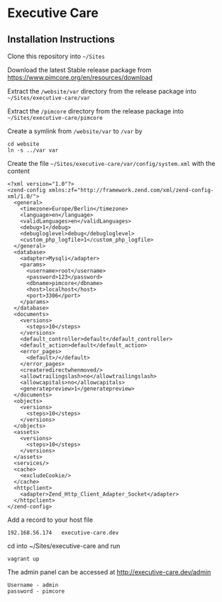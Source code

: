 # Executive Care

## Installation Instructions

Clone this repository into `~/Sites`

Download the latest Stable release package from https://www.pimcore.org/en/resources/download

Extract the `/website/var` directory from the release package into `~/Sites/executive-care/var`

Extract the `/pimcore` directory from the release package into `~/Sites/executive-care/pimcore`

Create a symlink from `/website/var` to `/var` by

```
cd website
ln -s ../var var 
```

Create the file `~/Sites/executive-care/var/config/system.xml` with the content

```
<?xml version="1.0"?>
<zend-config xmlns:zf="http://framework.zend.com/xml/zend-config-xml/1.0/">
  <general>
    <timezone>Europe/Berlin</timezone>
    <language>en</language>
    <validLanguages>en</validLanguages>
    <debug>1</debug>
    <debugloglevel>debug</debugloglevel>
    <custom_php_logfile>1</custom_php_logfile>
  </general>
  <database>
    <adapter>Mysqli</adapter>
    <params>
      <username>root</username>
      <password>123</password>
      <dbname>pimcore</dbname>
      <host>localhost</host>
      <port>3306</port>
    </params>
  </database>
  <documents>
    <versions>
      <steps>10</steps>
    </versions>
    <default_controller>default</default_controller>
    <default_action>default</default_action>
    <error_pages>
      <default>/</default>
    </error_pages>
    <createredirectwhenmoved/>
    <allowtrailingslash>no</allowtrailingslash>
    <allowcapitals>no</allowcapitals>
    <generatepreview>1</generatepreview>
  </documents>
  <objects>
    <versions>
      <steps>10</steps>
    </versions>
  </objects>
  <assets>
    <versions>
      <steps>10</steps>
    </versions>
  </assets>
  <services/>
  <cache>
    <excludeCookie/>
  </cache>
  <httpclient>
    <adapter>Zend_Http_Client_Adapter_Socket</adapter>
  </httpclient>
</zend-config>

```

Add a record to your host file

```
192.168.56.174   executive-care.dev
```

cd into ~/Sites/executive-care and run
```
vagrant up
```

The admin panel can be accessed at http://executive-care.dev/admin

```
Username - admin
password - pimcore
```
